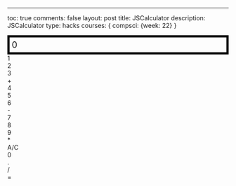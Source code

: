 ---
toc: true
comments: false
layout: post
title: JSCalculator
description: JSCalculator
type: hacks
courses: { compsci: {week: 22} }

<style>
  .calculator-output {
    /* calulator output 
      top bar shows the results of the calculator;
      result to take up the entirety of the first row;
      span defines 4 columns and 1 row
    */
    grid-column: span 4;
    grid-row: span 1;
  
    padding: 0.25em;
    font-size: 20px;
    border: 5px solid black;
  
    display: flex;
    align-items: center;
  }
</style>

<!-- Add a container for the animation -->
<div id="animation">
  <div class="calculator-container">
      <!--result-->
      <div class="calculator-output" id="output">0</div>
      <!--row 1-->
      <div class="calculator-number">1</div>
      <div class="calculator-number">2</div>
      <div class="calculator-number">3</div>
      <div class="calculator-operation">+</div>
      <!--row 2-->
      <div class="calculator-number">4</div>
      <div class="calculator-number">5</div>
      <div class="calculator-number">6</div>
      <div class="calculator-operation">-</div>
      <!--row 3-->
      <div class="calculator-number">7</div>
      <div class="calculator-number">8</div>
      <div class="calculator-number">9</div>
      <div class="calculator-operation">*</div>
      <!--row 4-->
      <div class="calculator-clear">A/C</div>
      <div class="calculator-number">0</div>
      <div class="calculator-number">.</div>
      <div class="calculator-operation">/</div> <!-- New divide button -->
      <div class="calculator-equals">=</div>
  </div>
</div>

<!-- JavaScript (JS) implementation of the calculator. -->
<script>
  // initialize important variables to manage calculations
  var firstNumber = null;
  var operator = null;
  var nextReady = true;
  // build objects containing key elements
  const output = document.getElementById("output");
  const numbers = document.querySelectorAll(".calculator-number");
  const operations = document.querySelectorAll(".calculator-operation");
  const clear = document.querySelectorAll(".calculator-clear");
  const equals = document.querySelectorAll(".calculator-equals");

  // Number buttons listener
  numbers.forEach(button => {
    button.addEventListener("click", function() {
      number(button.textContent);
    });
  });

  // Number action
  function number(value) {
    if (value != ".") {
      if (nextReady == true) {
        output.innerHTML = value;
        if (value != "0") {
          nextReady = false;
        }
      } else {
        output.innerHTML = output.innerHTML + value;
      }
    } else {
      if (output.innerHTML.indexOf(".") == -1) {
        output.innerHTML = output.innerHTML + value;
        nextReady = false;
      }
    }
  }

  // Operation buttons listener
  operations.forEach(button => {
    button.addEventListener("click", function() {
      operation(button.textContent);
    });
  });

  // Divide button listener
  const divide = document.querySelector(".calculator-operation:contains('/')"); // Assuming you are using jQuery
  divide.addEventListener("click", function() {
    operation(divide.textContent);
  });

  // Operator action
  function operation(choice) {
    if (firstNumber == null) {
      firstNumber = parseFloat(output.innerHTML);
      nextReady = true;
      operator = choice;
      return;
    }

    firstNumber = calculate(firstNumber, parseFloat(output.innerHTML));
    operator = choice;
    output.innerHTML = firstNumber.toString();
    nextReady = true;
  }

  // Calculator
  function calculate(first, second) {
    let result = 0;
    switch (operator) {
      case "+":
        result = first + second;
        break;
      case "-":
        result = first - second;
        break;
      case "*":
        result = first * second;
        break;
      case "/":
        if (second !== 0) {
          result = first / second;
        } else {
          alert("Cannot divide by zero");
          clearCalc();
        }
        break;
      default:
        break;
    }
    return result;
  }

  // Equals button listener
  equals.forEach(button => {
    button.addEventListener("click", function() {
      equal();
    });
  });

  // Equal action
  function equal() {
    if (operator != null) {
      firstNumber = calculate(firstNumber, parseFloat(output.innerHTML));
      output.innerHTML = firstNumber.toString();
      nextReady = true;
      operator = null; // Reset the operator after the calculation
    }
  }

  // Clear button listener
  clear.forEach(button => {
    button.addEventListener("click", function() {
      clearCalc();
    });
  });

  // A/C action
  function clearCalc() {
    firstNumber = null;
    operator = null;
    output.innerHTML = "0";
    nextReady = true;
  }
</script>
